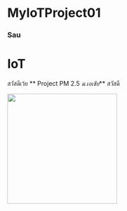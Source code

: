 # MyIoTProject01
### Sau
# IoT
สวัสดีเว้ย
** Project PM 2.5 *ม.เอเชีย*** สวัสดี

<img src ="https://i.ibb.co/ggFw2fg/1.jpg" width="250">
